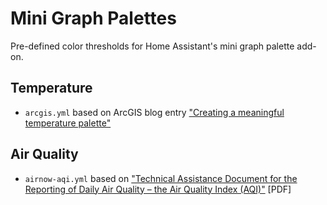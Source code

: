 
# Mini Graph Palettes

Pre-defined color thresholds for Home Assistant's mini graph palette add-on.

## Temperature
* `arcgis.yml` based on ArcGIS blog entry
["Creating a meaningful temperature palette"](https://www.esri.com/arcgis-blog/products/arcgis-pro/mapping/a-meaningful-temperature-palette/
)

## Air Quality
* `airnow-aqi.yml` based on ["Technical Assistance Document for the Reporting of Daily Air Quality – the Air Quality Index (AQI)"](https://www.airnow.gov/sites/default/files/2020-05/aqi-technical-assistance-document-sept2018.pdf) [PDF]